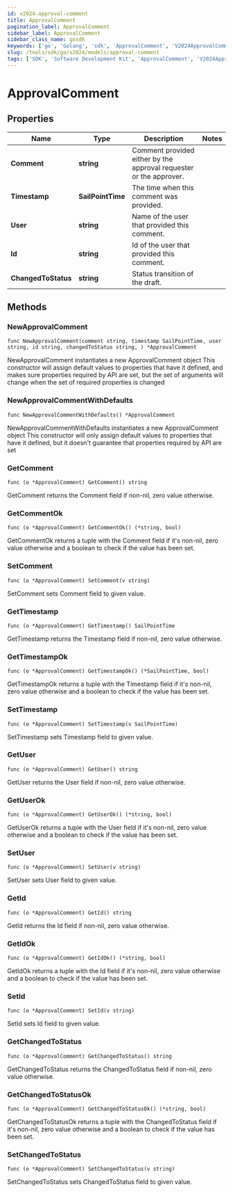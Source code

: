 ```yaml
---
id: v2024-approval-comment
title: ApprovalComment
pagination_label: ApprovalComment
sidebar_label: ApprovalComment
sidebar_class_name: gosdk
keywords: ['go', 'Golang', 'sdk', 'ApprovalComment', 'V2024ApprovalComment'] 
slug: /tools/sdk/go/v2024/models/approval-comment
tags: ['SDK', 'Software Development Kit', 'ApprovalComment', 'V2024ApprovalComment']
---
```


# ApprovalComment

## Properties

Name | Type | Description | Notes
------------ | ------------- | ------------- | -------------
**Comment** | **string** | Comment provided either by the approval requester or the approver. | 
**Timestamp** | **SailPointTime** | The time when this comment was provided. | 
**User** | **string** | Name of the user that provided this comment. | 
**Id** | **string** | Id of the user that provided this comment. | 
**ChangedToStatus** | **string** | Status transition of the draft. | 

## Methods

### NewApprovalComment

`func NewApprovalComment(comment string, timestamp SailPointTime, user string, id string, changedToStatus string, ) *ApprovalComment`

NewApprovalComment instantiates a new ApprovalComment object
This constructor will assign default values to properties that have it defined,
and makes sure properties required by API are set, but the set of arguments
will change when the set of required properties is changed

### NewApprovalCommentWithDefaults

`func NewApprovalCommentWithDefaults() *ApprovalComment`

NewApprovalCommentWithDefaults instantiates a new ApprovalComment object
This constructor will only assign default values to properties that have it defined,
but it doesn't guarantee that properties required by API are set

### GetComment

`func (o *ApprovalComment) GetComment() string`

GetComment returns the Comment field if non-nil, zero value otherwise.

### GetCommentOk

`func (o *ApprovalComment) GetCommentOk() (*string, bool)`

GetCommentOk returns a tuple with the Comment field if it's non-nil, zero value otherwise
and a boolean to check if the value has been set.

### SetComment

`func (o *ApprovalComment) SetComment(v string)`

SetComment sets Comment field to given value.


### GetTimestamp

`func (o *ApprovalComment) GetTimestamp() SailPointTime`

GetTimestamp returns the Timestamp field if non-nil, zero value otherwise.

### GetTimestampOk

`func (o *ApprovalComment) GetTimestampOk() (*SailPointTime, bool)`

GetTimestampOk returns a tuple with the Timestamp field if it's non-nil, zero value otherwise
and a boolean to check if the value has been set.

### SetTimestamp

`func (o *ApprovalComment) SetTimestamp(v SailPointTime)`

SetTimestamp sets Timestamp field to given value.


### GetUser

`func (o *ApprovalComment) GetUser() string`

GetUser returns the User field if non-nil, zero value otherwise.

### GetUserOk

`func (o *ApprovalComment) GetUserOk() (*string, bool)`

GetUserOk returns a tuple with the User field if it's non-nil, zero value otherwise
and a boolean to check if the value has been set.

### SetUser

`func (o *ApprovalComment) SetUser(v string)`

SetUser sets User field to given value.


### GetId

`func (o *ApprovalComment) GetId() string`

GetId returns the Id field if non-nil, zero value otherwise.

### GetIdOk

`func (o *ApprovalComment) GetIdOk() (*string, bool)`

GetIdOk returns a tuple with the Id field if it's non-nil, zero value otherwise
and a boolean to check if the value has been set.

### SetId

`func (o *ApprovalComment) SetId(v string)`

SetId sets Id field to given value.


### GetChangedToStatus

`func (o *ApprovalComment) GetChangedToStatus() string`

GetChangedToStatus returns the ChangedToStatus field if non-nil, zero value otherwise.

### GetChangedToStatusOk

`func (o *ApprovalComment) GetChangedToStatusOk() (*string, bool)`

GetChangedToStatusOk returns a tuple with the ChangedToStatus field if it's non-nil, zero value otherwise
and a boolean to check if the value has been set.

### SetChangedToStatus

`func (o *ApprovalComment) SetChangedToStatus(v string)`

SetChangedToStatus sets ChangedToStatus field to given value.



